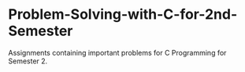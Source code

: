 # Problem-Solving-with-C-for-2nd-Semester
Assignments containing important problems for C Programming for Semester 2.
